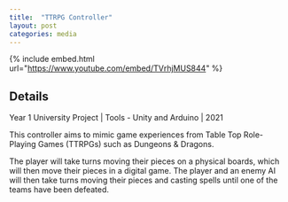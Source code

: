 ```yaml
---
title:  "TTRPG Controller"
layout: post
categories: media
---
```


{% include embed.html url="https://www.youtube.com/embed/TVrhjMUS844" %}


## Details

Year 1 University Project | Tools - Unity and Arduino | 2021

<p>
  This controller aims to mimic game experiences from Table Top Role-Playing Games (TTRPGs) such as Dungeons & Dragons.
  
  The player will take turns moving their pieces on a physical boards, which will then move their pieces in a digital game. The player and an enemy AI will then take turns moving their pieces and casting spells until one of the teams have been defeated.
</p>
